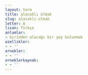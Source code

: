 ```yaml
---
layout: term
title: alacaklı olmak
slug: alacakli-olmak
letter: A
lisan: Türkçe
anlamlar:
- birinden alacağı bir şey bulunmak
ozellikler:
- - ''
ornekler:
- - ''
orneklerkaynak:
- - ''
---
```

